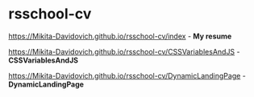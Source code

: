 # rsschool-cv
https://Mikita-Davidovich.github.io/rsschool-cv/index -  **My resume**

https://Mikita-Davidovich.github.io/rsschool-cv/CSSVariablesAndJS - **CSSVariablesAndJS**

https://Mikita-Davidovich.github.io/rsschool-cv/DynamicLandingPage - **DynamicLandingPage**

